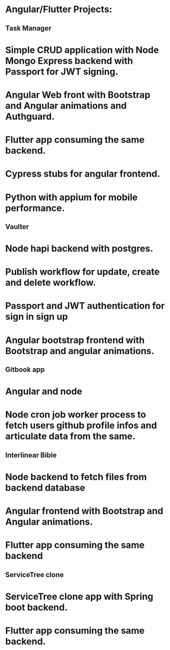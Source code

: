 # Angular/Flutter Projects:

## Task Manager

# Simple CRUD application with Node Mongo Express backend with Passport for JWT signing.
# Angular Web front with Bootstrap and Angular animations and Authguard.
# Flutter app consuming the same backend.
# Cypress stubs for angular frontend.
# Python with appium for mobile performance.

## Vaulter

# Node hapi backend with postgres.
# Publish workflow for update, create and delete workflow.
# Passport and JWT authentication for sign in sign up
# Angular bootstrap frontend with Bootstrap and angular animations.

## Gitbook app

# Angular and node
# Node cron job worker process to fetch users github profile infos and articulate data from the same.

## Interlinear Bible

# Node backend to fetch files from backend database 
# Angular frontend with Bootstrap and Angular animations.
# Flutter app consuming the same backend

## ServiceTree clone

# ServiceTree clone app with Spring boot backend.
# Flutter app consuming the same backend.